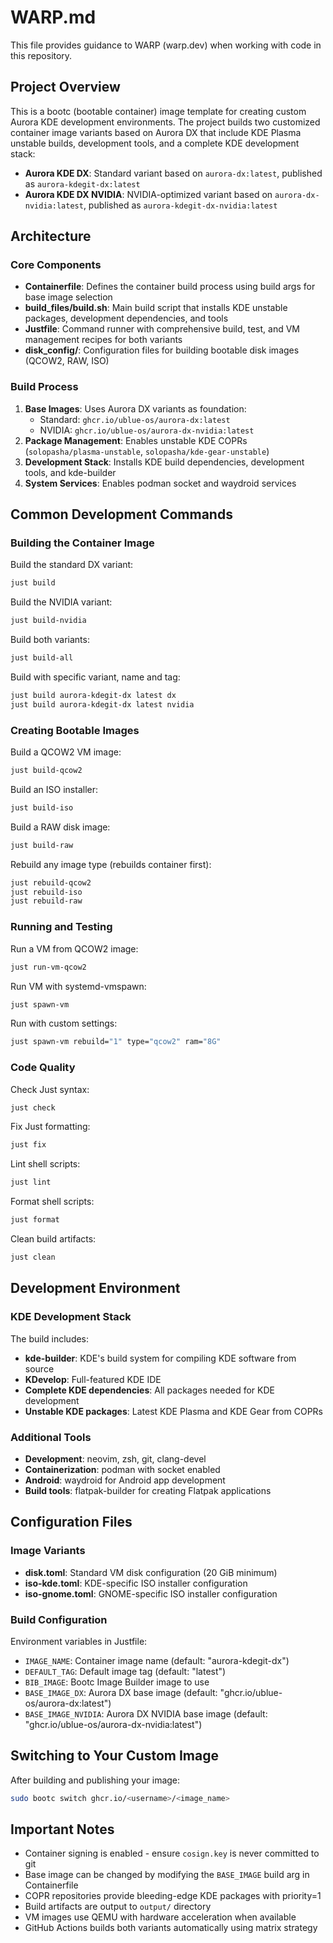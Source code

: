 # WARP.md

This file provides guidance to WARP (warp.dev) when working with code in this repository.

## Project Overview

This is a bootc (bootable container) image template for creating custom Aurora KDE development environments. The project builds two customized container image variants based on Aurora DX that include KDE Plasma unstable builds, development tools, and a complete KDE development stack:

- **Aurora KDE DX**: Standard variant based on `aurora-dx:latest`, published as `aurora-kdegit-dx:latest`
- **Aurora KDE DX NVIDIA**: NVIDIA-optimized variant based on `aurora-dx-nvidia:latest`, published as `aurora-kdegit-dx-nvidia:latest`

## Architecture

### Core Components

- **Containerfile**: Defines the container build process using build args for base image selection
- **build_files/build.sh**: Main build script that installs KDE unstable packages, development dependencies, and tools
- **Justfile**: Command runner with comprehensive build, test, and VM management recipes for both variants
- **disk_config/**: Configuration files for building bootable disk images (QCOW2, RAW, ISO)

### Build Process

1. **Base Images**: Uses Aurora DX variants as foundation:
   - Standard: `ghcr.io/ublue-os/aurora-dx:latest`
   - NVIDIA: `ghcr.io/ublue-os/aurora-dx-nvidia:latest`
2. **Package Management**: Enables unstable KDE COPRs (`solopasha/plasma-unstable`, `solopasha/kde-gear-unstable`)
3. **Development Stack**: Installs KDE build dependencies, development tools, and kde-builder
4. **System Services**: Enables podman socket and waydroid services

## Common Development Commands

### Building the Container Image

Build the standard DX variant:
```bash
just build
```

Build the NVIDIA variant:
```bash
just build-nvidia
```

Build both variants:
```bash
just build-all
```

Build with specific variant, name and tag:
```bash
just build aurora-kdegit-dx latest dx
just build aurora-kdegit-dx latest nvidia
```

### Creating Bootable Images

Build a QCOW2 VM image:
```bash
just build-qcow2
```

Build an ISO installer:
```bash
just build-iso
```

Build a RAW disk image:
```bash
just build-raw
```

Rebuild any image type (rebuilds container first):
```bash
just rebuild-qcow2
just rebuild-iso  
just rebuild-raw
```

### Running and Testing

Run a VM from QCOW2 image:
```bash
just run-vm-qcow2
```

Run VM with systemd-vmspawn:
```bash
just spawn-vm
```

Run with custom settings:
```bash
just spawn-vm rebuild="1" type="qcow2" ram="8G"
```

### Code Quality

Check Just syntax:
```bash
just check
```

Fix Just formatting:
```bash
just fix
```

Lint shell scripts:
```bash
just lint
```

Format shell scripts:
```bash
just format
```

Clean build artifacts:
```bash
just clean
```

## Development Environment

### KDE Development Stack

The build includes:
- **kde-builder**: KDE's build system for compiling KDE software from source
- **KDevelop**: Full-featured KDE IDE
- **Complete KDE dependencies**: All packages needed for KDE development
- **Unstable KDE packages**: Latest KDE Plasma and KDE Gear from COPRs

### Additional Tools

- **Development**: neovim, zsh, git, clang-devel
- **Containerization**: podman with socket enabled
- **Android**: waydroid for Android app development
- **Build tools**: flatpak-builder for creating Flatpak applications

## Configuration Files

### Image Variants

- **disk.toml**: Standard VM disk configuration (20 GiB minimum)
- **iso-kde.toml**: KDE-specific ISO installer configuration  
- **iso-gnome.toml**: GNOME-specific ISO installer configuration

### Build Configuration

Environment variables in Justfile:
- `IMAGE_NAME`: Container image name (default: "aurora-kdegit-dx")
- `DEFAULT_TAG`: Default image tag (default: "latest") 
- `BIB_IMAGE`: Bootc Image Builder image to use
- `BASE_IMAGE_DX`: Aurora DX base image (default: "ghcr.io/ublue-os/aurora-dx:latest")
- `BASE_IMAGE_NVIDIA`: Aurora DX NVIDIA base image (default: "ghcr.io/ublue-os/aurora-dx-nvidia:latest")

## Switching to Your Custom Image

After building and publishing your image:

```bash
sudo bootc switch ghcr.io/<username>/<image_name>
```

## Important Notes

- Container signing is enabled - ensure `cosign.key` is never committed to git
- Base image can be changed by modifying the `BASE_IMAGE` build arg in Containerfile
- COPR repositories provide bleeding-edge KDE packages with priority=1
- Build artifacts are output to `output/` directory
- VM images use QEMU with hardware acceleration when available
- GitHub Actions builds both variants automatically using matrix strategy
